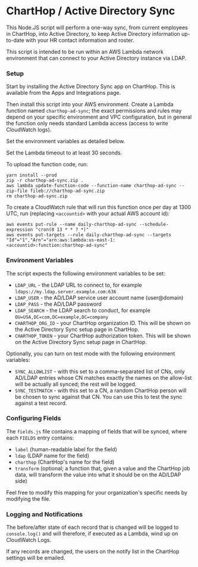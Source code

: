 # ChartHop / Active Directory Sync

This Node.JS script will perform a one-way sync, from current employees in ChartHop, into Active Directory,
to keep Active Directory information up-to-date with your HR contact information and roster.

This script is intended to be run within an AWS Lambda network environment that can connect to your
Active Directory instance via LDAP.

### Setup

Start by installing the Active Directory Sync app on ChartHop. This is available from the Apps and Integrations page.

Then install this script into your AWS environment. Create a Lambda function named `charthop-ad-sync`;
the exact permissions and rules may depend on your specific environment and VPC configuration, but in
general the function only needs standard Lambda access (access to write CloudWatch logs).

Set the environment variables as detailed below.

Set the Lambda timeout to at least 30 seconds.

To upload the function code, run:

```
yarn install --prod
zip -r charthop-ad-sync.zip .
aws lambda update-function-code --function-name charthop-ad-sync --zip-file fileb://charthop-ad-sync.zip
rm charthop-ad-sync.zip
```

To create a CloudWatch rule that will run this function once per day at 1300 UTC, run (replacing `<accountid>` with your actual AWS account id):

```
aws events put-rule --name daily-charthop-ad-sync --schedule-expression "cron(0 13 * * ? *)"
aws events put-targets --rule daily-charthop-ad-sync --targets "Id"="1","Arn"="arn:aws:lambda:us-east-1:<accountid>:function:charthop-ad-sync"
```

### Environment Variables

The script expects the following environment variables to be set:

- `LDAP_URL` - the LDAP URL to connect to, for example `ldaps://my.ldap.server.example.com:636`
- `LDAP_USER` - the AD/LDAP service user account name (user@domain)
- `LDAP_PASS` - the AD/LDAP password
- `LDAP_SEARCH` - the LDAP search to conduct, for example `OU=USA,DC=com,DC=example,DC=company`
- `CHARTHOP_ORG_ID` - your ChartHop organization ID. This will be shown on the Active Directory Sync setup page in ChartHop.
- `CHARTHOP_TOKEN` - your ChartHop authorization token. This will be shown on the Active Directory Sync setup page in ChartHop.

Optionally, you can turn on test mode with the following environment variables:

- `SYNC_ALLOWLIST` - with this set to a comma-separated list of CNs, only AD/LDAP entries whose CN matches exactly the names on the allow-list will be actually all synced; the rest will be logged.
- `SYNC_TESTMATCH` - with this set to a CN, a random ChartHop person will be chosen to sync against that CN. You can use this to test the sync against a test record.

### Configuring Fields

The `fields.js` file contains a mapping of fields that will be synced, where each `FIELDS` entry contains:

- `label` (human-readable label for the field)
- `ldap` (LDAP name for the field)
- `charthop` (ChartHop's name for the field)
- `transform` (optional; a function that, given a value and the ChartHop job data, will transform the value into what it should be on the AD/LDAP side)

Feel free to modify this mapping for your organization's specific needs by modifying the file.

### Logging and Notifications

The before/after state of each record that is changed will be logged to `console.log()` and will therefore, if executed as a Lambda, wind up on CloudWatch Logs.

If any records are changed, the users on the notify list in the ChartHop settings will be emailed.
